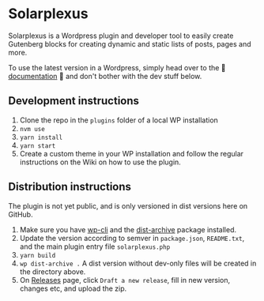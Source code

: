 # Solarplexus

Solarplexus is a Wordpress plugin and developer tool to easily create Gutenberg blocks for creating dynamic and static lists of posts, pages and more.

To use the latest version in a Wordpress, simply head over to the 📖 [documentation](https://github.com/Aventyret/solarplexus/wiki) 📖 and don't bother with the dev stuff below.

## Development instructions

1. Clone the repo in the `plugins` folder of a local WP installation
2. `nvm use`
3. `yarn install`
4. `yarn start`
5. Create a custom theme in your WP installation and follow the regular instructions on the Wiki on how to use the plugin.

## Distribution instructions

The plugin is not yet public, and is only versioned in dist versions here on GitHub.

1. Make sure you have [wp-cli](https://make.wordpress.org/cli/handbook/guides/installing/) and the [dist-archive](https://developer.wordpress.org/cli/commands/dist-archive/) package installed.
2. Update the version according to semver in `package.json`, `README.txt`, and the main plugin entry file `solarplexus.php`
3. `yarn build`
4. `wp dist-archive .` A dist version without dev-only files will be created in the directory above.
5. On [Releases](https://github.com/Aventyret/solarplexus/releases) page, click `Draft a new release`, fill in new version, changes etc, and upload the zip.
